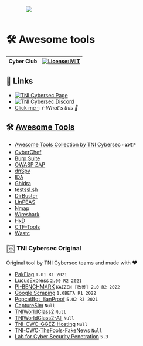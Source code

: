 <br>
<img align="right" src="https://imgur.com/SN6ZqUt.png" width="450"></img>
<p align="center">
</br>	

# 🛠 Awesome tools
|Cyber Club|[![License: MIT](https://img.shields.io/badge/license-MIT-blue?style=flat-square)](LICENSE)|
|----|----|

## 🔗 Links
- [![TNI Cybersec Page](https://img.shields.io/badge/TNI%20Cybersec-Like-blue?style=social&logo=facebook)](https://www.facebook.com/TNICybersec)
- [![TNI Cybersec Discord](https://img.shields.io/badge/TNI%20Cybersec-Join-black?style=social&logo=discord)](https://discord.gg/ETMkrHSGZG)
- [Click me ๆ](https://tni-cybersec.github.io/nevergonnagiveyouup.html) *←What's this 👀*

## 🛠 [Awesome Tools](https://github.com/TNI-Cybersec/.github/blob/main/profile/awesometools.md)
- [Awesome Tools Collection by TNI Cybersec](https://tni-cybersec.github.io/tools) `←⏳WIP`
- [CyberChef](https://gchq.github.io/CyberChef)
- [Burp Suite](https://portswigger.net/burp)
- [OWASP ZAP](https://www.zaproxy.org)
- [dnSpy](https://github.com/dnSpy/dnSpy)
- [IDA](https://hex-rays.com/ida-free/#download)
- [Ghidra](https://ghidra-sre.org)
- [testssl.sh](https://github.com/drwetter/testssl.sh)
- [DirBuster ](https://github.com/KajanM/DirBuster)
- [LinPEAS](https://github.com/carlospolop/PEASS-ng/tree/master/linPEAS)
- [Nmap](https://nmap.org)
- [Wireshark](https://www.wireshark.org/download.html)
- [HxD](https://mh-nexus.de/en/hxd)
- [CTF-Tools](https://github.com/babebbu/CTF-Tools)
- [Wastc](https://github.com/babebbu/wastc)

### <img align="center" src="https://github.com/TNI-Cybersec/tni-cybersec.github.io/blob/main/img/icons/icon-96x96.png?raw=true" width="25"></img> TNI Cybersec Original
Original tool by TNI Cybersec teams and made with ❤️
 - [PakFlag](https://github.com/TNI-Cybersec/PakFlag) `1.01 R1 2021`
 - [LucusExpress](https://github.com/karinzaa/LucusExpress) `2.00 R2 2021`
 - [PI-BENCHMARK](https://github.com/karinzaa/PI-BENCHMARK) `KAIZEN [改善] 2.0 R2 2022`
 - [Google Scraping](https://github.com/richeyphu/ITE-425/blob/main/ML/Assignment-1.py) `1.0BETA R1 2022`
 - [PopcatBot_BanProof](https://github.com/karinzaa/PopcatBot_BanProof) `5.02 R3 2021`
 - [CaptureSim](https://github.com/babebbu/CaptureSim) `Null`
 - [TNIWorldClass2](https://github.com/babebbu/TNIWorldClass2) `Null`
 - [TNIWorldClass2-All](https://github.com/babebbu/TNIWorldClass2-All) `Null`
 - [TNI-CWC-GGEZ-Hosting](https://github.com/babebbu/TNI-CWC-GGEZ-Hosting) `Null`
 - [TNI-CWC-TheFools-FakeNews](https://github.com/babebbu/TNI-CWC-TheFools-FakeNews#tni-cwc-thefools-fakenews) `Null`
 - [Lab for Cyber Security Penetration](https://tnitechnology-my.sharepoint.com/:u:/g/personal/vi_karin_st_ms_tni_ac_th/EaUIW1WcaXxHhJtwaHICE4sBxU-l14zbyLAQuGuuz-1Z6g) `5.3`
